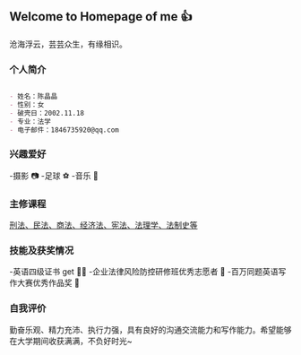 ## Welcome to Homepage of me 👍

沧海浮云，芸芸众生，有缘相识。

### 个人简介

```markdown

- 姓名：陈晶晶
- 性别：女
- 破壳日：2002.11.18
- 专业：法学
- 电子邮件：1846735920@qq.com

```

### 兴趣爱好

-摄影 📷
-足球 ⚽
-音乐 🎼

### 主修课程

[刑法、民法、商法、经济法、宪法、法理学、法制史等](https://pic1.zhimg.com/v2-55a8485e0341164544cc08140ad55228_r.jpg)

### 技能及获奖情况

-英语四级证书 get 👩‍🎓
-企业法律风险防控研修班优秀志愿者 📑
-百万同题英语写作大赛优秀作品奖 🥇

### 自我评价

勤奋乐观、精力充沛、执行力强，具有良好的沟通交流能力和写作能力。希望能够在大学期间收获满满，不负好时光~
